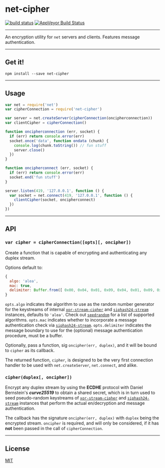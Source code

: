 # net-cipher

[![build status](http://img.shields.io/travis/chiefbiiko/net-cipher.svg?style=flat)](http://travis-ci.org/chiefbiiko/net-cipher) [![AppVeyor Build Status](https://ci.appveyor.com/api/projects/status/github/chiefbiiko/net-cipher?branch=master&svg=true)](https://ci.appveyor.com/project/chiefbiiko/net-cipher)

***

An encryption utility for `net` servers and clients. Features message authentication.

***

## Get it!

```
npm install --save net-cipher
```

***

## Usage

``` js
var net = require('net')
var cipherConnection = require('net-cipher')

var server = net.createServer(cipherConnection(oncipherconnection))
var clientCipher = cipherConnection()

function oncipherconnection (err, socket) {
  if (err) return console.error(err)
  socket.once('data', function ondata (chunk) {
    console.log(chunk.toString()) // fun stuff
    server.close()
  })
}

function oncipherconnect (err, socket) {
  if (err) return console.error(err)
  socket.end('fun stuff')
}

server.listen(419, '127.0.0.1', function () {
  var socket = net.connect(419, '127.0.0.1', function () {
    clientCipher(socket, oncipherconnect)
  })
})
```

***

## API

### `var cipher = cipherConnection([opts][, oncipher])`

Create a function that is capable of encrypting and authenticating any duplex stream.

Options default to:

``` js
{
  algo: 'alea',
  mac: true,
  delimiter: Buffer.from([ 0x00, 0x04, 0x01, 0x09, 0x04, 0x01, 0x09, 0x00 ])
}
```

`opts.algo` indicates the algorithm to use as the random number generator for the keystreams of internal [`xor-stream-cipher`](https://github.com/chiefbiiko/xor-stream-cipher) and [`siphash24-stream`](https://github.com/chiefbiiko/siphash24-stream) instances, defaults to `'alea'`. Check out  [`seedrandom`](https://github.com/davidbau/seedrandom#other-fast-prng-algorithms) for a list of supported algorithms. `opts.mac` indicates whether to incorporate a message authentication check via [`siphash24-stream`](https://github.com/chiefbiiko/siphash24-stream). `opts.delimiter` indicates the message boundary to use for the (optional) message authentication procedure, must be a buffer.

Optionally, pass a function, sig `oncipher(err, duplex)`, and it will be bound to `cipher` as its callback.

The returned function, `cipher`, is designed to be the very first connection handler to be used with `net.createServer`, `net.connect`, and alike.

### `cipher(duplex[, oncipher])`

Encrypt any duplex stream by using the **ECDHE** protocol with Daniel Bernstein's **_curve25519_** to obtain a shared secret, which is in turn used to seed pseudo-random keystreams of [`xor-stream-cipher`](https://github.com/chiefbiiko/xor-stream-cipher) and [`siphash24-stream`](https://github.com/chiefbiiko/siphash24-stream) instances that perform the actual en/decryption and message authentication.

The callback has the signature `oncipher(err, duplex)` with `duplex` being the encrypted stream. `oncipher` is required, and will only be considered, if it has **not** been passed in the call of `cipherConnection`.

***

## License

[MIT](./license.md)
